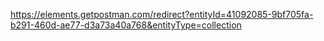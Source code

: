 https://elements.getpostman.com/redirect?entityId=41092085-9bf705fa-b291-460d-ae77-d3a73a40a768&entityType=collection